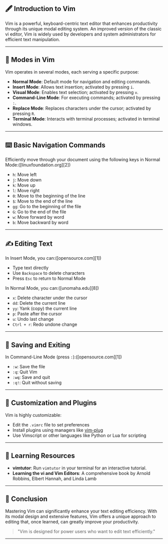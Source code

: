  

## 🖋️ Introduction to Vim

Vim is a powerful, keyboard-centric text editor that enhances productivity through its unique modal editing system. An improved version of the classic vi editor, Vim is widely used by developers and system administrators for efficient text manipulation.

---

## 🔄 Modes in Vim

Vim operates in several modes, each serving a specific purpose:

* **Normal Mode**: Default mode for navigation and editing commands.
* **Insert Mode**: Allows text insertion; activated by pressing `i`.
* **Visual Mode**: Enables text selection; activated by pressing `v`.
* **Command-Line Mode**: For executing commands; activated by pressing `:`.
* **Replace Mode**: Replaces characters under the cursor; activated by pressing `R`.
* **Terminal Mode**: Interacts with terminal processes; activated in terminal windows. 

---

## ⌨️ Basic Navigation Commands

Efficiently move through your document using the following keys in Normal Mode:([linuxfoundation.org][2])

* `h`: Move left
* `j`: Move down
* `k`: Move up
* `l`: Move right
* `0`: Move to the beginning of the line
* `$`: Move to the end of the line
* `gg`: Go to the beginning of the file
* `G`: Go to the end of the file
* `w`: Move forward by word
* `b`: Move backward by word 

  

---

## ✍️ Editing Text

In Insert Mode, you can:([opensource.com][1])

* Type text directly
* Use `Backspace` to delete characters
* Press `Esc` to return to Normal Mode 

In Normal Mode, you can:([unomaha.edu][8])

* `x`: Delete character under the cursor
* `dd`: Delete the current line
* `yy`: Yank (copy) the current line
* `p`: Paste after the cursor
* `u`: Undo last change
* `Ctrl + r`: Redo undone change 

---

## 💾 Saving and Exiting

In Command-Line Mode (press `:`):([opensource.com][1])

* `:w`: Save the file
* `:q`: Quit Vim
* `:wq`: Save and quit
* `:q!`: Quit without saving

---

## 🧩 Customization and Plugins

Vim is highly customizable:

* Edit the `.vimrc` file to set preferences
* Install plugins using managers like [vim-plug](https://github.com/junegunn/vim-plug)
* Use Vimscript or other languages like Python or Lua for scripting 

---

## 🧠 Learning Resources

* **vimtutor**: Run `vimtutor` in your terminal for an interactive tutorial.
* **Learning the vi and Vim Editors**: A comprehensive book by Arnold Robbins, Elbert Hannah, and Linda Lamb  

---

## 🏁 Conclusion

Mastering Vim can significantly enhance your text editing efficiency. With its modal design and extensive features, Vim offers a unique approach to editing that, once learned, can greatly improve your productivity.

> "Vim is designed for power users who want to edit text efficiently."

---

